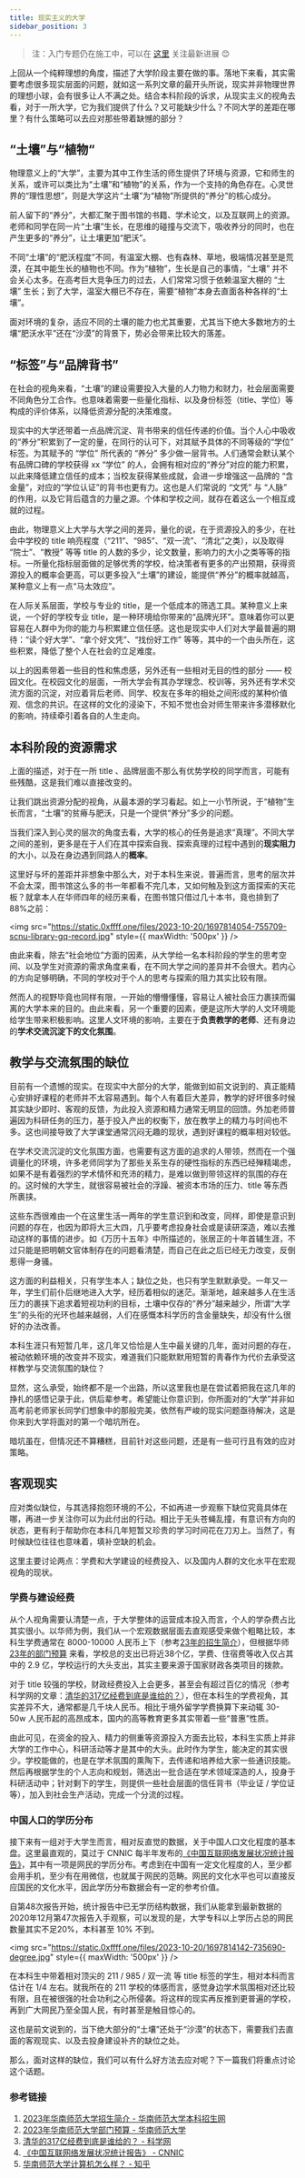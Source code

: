 ```yaml
---
title: 现实主义的大学
sidebar_position: 3
---
```


> 注：入门专题仍在施工中，可以在 [这里](https://0xffff.one/d/1545) 关注最新进展 😊

上回从一个纯粹理想的角度，描述了大学阶段主要在做的事。落地下来看，其实需要考虑很多现实层面的问题，就如这一系列文章的最开头所说，现实并非物理世界的理想小球，会有很多让人不满之处。结合本科阶段的诉求，从现实主义的视角去看，对于一所大学，它为我们提供了什么？又可能缺少什么？不同大学的差距在哪里？有什么策略可以去应对那些带着缺憾的部分？

## “土壤”与“植物“

物理意义上的“大学”，主要为其中工作生活的师生提供了环境与资源，它和师生的关系，或许可以类比为“土壤”和“植物”的关系，作为一个支持的角色存在。心灵世界的“理性思想”，则是大学这片“土壤”为“植物”所提供的“养分”的核心成分。

前人留下的“养分”，大都汇聚于图书馆的书籍、学术论文，以及互联网上的资源。老师和同学在同一片“土壤”生长，在思维的碰撞与交流下，吸收养分的同时，也在产生更多的“养分”，让土壤更加“肥沃”。

不同“土壤”的“肥沃程度”不同，有温室大棚、也有森林、草地，极端情况甚至是荒漠，在其中能生长的植物也不同。作为“植物”，生长是自己的事情，“土壤” 并不会关心太多。在高考巨大竞争压力的过去，人们常常习惯于依赖温室大棚的 “土壤” 生长；到了大学，温室大棚已不存在，需要“植物”本身去直面各种各样的“土壤”。

面对环境的复杂，适应不同的土壤的能力也尤其重要，尤其当下绝大多数地方的土壤“肥沃水平”还在“沙漠”的背景下，势必会带来比较大的落差。

## “标签”与“品牌背书”

在社会的视角来看，“土壤”的建设需要投入大量的人力物力和财力，社会层面需要不同角色分工合作。也意味着需要一些量化指标、以及身份标签（title、学位）等构成的评价体系，以降低资源分配的决策难度。

现实中的大学还带着一点品牌沉淀、背书带来的信任传递的价值。当个人心中吸收的“养分”积累到了一定的量，在同行的认可下，对其赋予具体的不同等级的“学位” 标签。为其赋予的 “学位” 所代表的 “养分” 多少做一层背书。人们通常会默认某个有品牌口碑的学校获得 xx “学位” 的人，会拥有相对应的“养分”对应的能力积累，以此来降低建立信任的成本；当校友获得某些成就，会进一步增强这一品牌的 “含金量”，对应的“学位认证”的背书也更有力。这也是人们常说的 “文凭” 与 “人脉” 的作用，以及它背后蕴含的力量之源。个体和学校之间，就存在着这么一个相互成就的过程。

由此，物理意义上大学与大学之间的差异，量化的说，在于资源投入的多少，在社会中学校的 title 响亮程度（“211”、“985”、“双一流”、“清北”之类），以及取得 “院士”、“教授” 等等 title 的人数的多少，论文数量，影响力的大小之类等等的指标。一所量化指标层面做的足够优秀的学校，给决策者有更多的产出预期，获得资源投入的概率会更高，可以更多投入“土壤”的建设，能提供“养分”的概率就越高，某种意义上有一点“马太效应”。

在人际关系层面，学校与专业的 title，是一个低成本的筛选工具。某种意义上来说，一个好的学校专业 title，是一种环境给你带来的“品牌光环”。意味着你可以更容易在人群中为你的能力与积累建立信任感。这也是现实中人们对大学最普遍的期待：“读个好大学”、“拿个好文凭”、“找份好工作” 等等，其中的一个由头所在，这些积累，降低了整个人在社会的立足难度。

以上的因素带着一些目的性和焦虑感，另外还有一些相对无目的性的部分 —— 校园文化。在校园文化的层面，一所大学会有其办学理念、校训等，另外还有学术交流方面的沉淀，对应着背后老师、同学、校友在多年的相处之间形成的某种价值观、信念的共识。在这样的文化的浸染下，不知不觉也会对师生带来许多潜移默化的影响，持续牵引着各自的人生走向。

## 本科阶段的资源需求

上面的描述，对于在一所 title 、品牌层面不那么有优势学校的同学而言，可能有些残酷，这是我们难以直接改变的。

让我们跳出资源分配的视角，从最本源的学习看起。如上一小节所说，于“植物”生长而言，“土壤”的贫瘠与肥沃，只是一个提供“养分”多少的问题。

当我们深入到心灵的层次的角度去看，大学的核心的任务是追求“真理”。不同大学之间的差别，更多是在于人们在其中探索自我、探索真理的过程中遇到的**现实阻力**的大小，以及在身边遇到同路人的**概率**。

这里好与坏的差距并非想象中那么大，对于本科生来说，普遍而言，思考的层次并不会太深，图书馆这么多的书一年都看不完几本，又如何触及到这方面探索的天花板？就拿本人在华师四年的经历来看，在图书馆只借过几十本书，竟也排到了88%之前：

<img src="https://static.0xffff.one/files/2023-10-20/1697814054-755709-scnu-library-gq-record.jpg" style={{ maxWidth: '500px' }} />

由此来看，除去“社会地位”方面的因素，从大学给一名本科阶段的学生的思考空间、以及学生对资源的需求角度来看，在不同大学之间的差异并不会很大。若内心的方向足够明确，不同的学校对于个人的思考与探索的阻力其实比较有限。

然而人的视野毕竟也同样有限，一开始的懵懵懂懂，容易让人被社会压力裹挟而偏离的大学本来的目的。由此来看，另一个重要的因素，便是这所大学的人文环境能给学生带来积极影响。这里人文环境的影响，主要在于**负责教学的老师**、还有身边的**学术交流沉淀下的文化氛围**。

## 教学与交流氛围的缺位

目前有一个遗憾的现实。在现实中大部分的大学，能做到如前文说到的、真正能精心安排好课程的老师并不太容易遇到。每个人有着巨大差异，教学的好坏很多时候其实缺少即时、客观的反馈，为此投入资源和精力通常无明显的回馈。外加老师普遍因为科研任务的压力，基于投入产出的权衡下，放在教学上的精力与时间也不多。这也间接导致了大学课堂通常沉闷无趣的现状，遇到好课程的概率相对较低。

在学术交流沉淀的文化氛围方面，也需要有这方面的追求的人带领，然而在一个强调量化的环境，许多老师同学为了那些关系生存的硬性指标的东西已经殚精竭虑，如果不是有着强烈的学术情怀和充沛的精力，是难以做到带领这样的氛围的存在的。这时候的大学生，就很容易被社会的浮躁、被资本市场的压力、title 等东西所裹挟。

这些东西很难由一个在这里生活一两年的学生意识到和改变，同样，即使是意识到问题的存在，也因为即将大三大四，几乎要考虑投身社会或是读研深造，难以去推动这样的事情的进步。如《万历十五年》中所描述的，张居正的十年首辅生涯，不过只能是把明朝文官体制存在的问题看清楚，而自己在此之后已经无力改变，反倒惹得一身骚。

这方面的利益相关，只有学生本人；缺位之处，也只有学生默默承受。一年又一年，学生们前仆后继地进入大学，经历着相似的迷茫。渐渐地，越来越多人在生活压力的裹挟下追求着短视功利的目标，土壤中仅存的“养分”越来越少，所谓“大学生”的头衔的光环也越来越弱，人们在感慨本科学历的含金量缺失，却没有什么很好的办法改善。

本科生涯只有短暂几年，这几年又恰恰是人生中最关键的几年，面对问题的存在，被动依赖环境的改变并不现实，难道我们只能默默用短暂的靑春作为代价去承受这样教学与交流氛围的缺位？

显然，这么承受，始终都不是一个出路，所以这里我也是在尝试着把我在这几年的挣扎的感悟记录于此，供后辈参考。希望能让你意识到，你所面对的“大学”并非如高考前老师家长同学们想象中的那般完美，依然有严峻的现实问题亟待解决，这是你来到大学将面对的第一个暗坑所在。

暗坑虽在，但情况还不算糟糕，目前针对这些问题，还是有一些可行且有效的应对策略。

## 客观现实

应对类似缺位，与其选择抱怨环境的不公，不如再进一步观察下缺位究竟具体在哪，再进一步关注你可以为此付出的行动。相比于无头苍蝇乱撞，有意识有方向的状态，更有利于帮助你在本科几年短暂又珍贵的学习时间花在刀刃上。当然了，有时候缺位往往也意味着，填补空缺的机会。

这里主要讨论两点：学费和大学建设的经费投入、以及国内人群的文化水平在宏观视角的现状。

### 学费与建设经费

从个人视角需要认清楚一点，于大学整体的运营成本投入而言，个人的学杂费占比其实很小。以华师为例，我们从一个宏观数据层面去直观感受来做个粗略比较，本科生学费通常在 8000-10000 人民币上下（参考[23年的招生简介](https://zsb.scnu.edu.cn/a/20230613/558.html)），但根据华师 [23年的部门预算](http://xxgk.scnu.edu.cn/a/20230217/1135.html) 来看，学校总的支出已将近38个亿，学费、住宿费等收入仅占其中的 2.9 亿，学校运行的大头支出，其实主要来源于国家财政各类项目的拨款。

对于 title 较强的学校，财政经费投入上会更多，甚至会有超过百亿的情况（参考科学网的文章：[清华的317亿经费到底是谁给的？](https://news.sciencenet.cn/htmlnews/2021/4/455901.shtm)），但在本科生的学费视角，其实差异不大，通常都是几千块人民币。相比于境外留学学费换算下来动辄 30-50w 人民币起的高昂成本，国内的高等教育更多其实带着一些“普惠”性质。

由此可见，在资金的投入、精力的侧重等资源投入方面去比较，本科生实质上并非大学的工作中心，科研活动等才是其中的大头。此时作为学生，能决定的其实很少。学校能做的，也是在学术氛围的熏陶下，去传递和培养给大家一些通识技能。然后再根据学生的个人志向和规划，筛选出一批合适在学术领域深造的人，投身于科研活动中；针对剩下的学生，则提供一些社会层面的信任背书（毕业证 / 学位证等），加入到社会生产活动，完成一个分流的过程。

### 中国人口的学历分布

接下来有一组对于大学生而言，相对反直觉的数据，关于中国人口文化程度的基本盘。这里最直观的，莫过于 CNNIC 每半年发布的[《中国互联网络发展状况统计报告》](https://cnnic.cn/6/86/88/index.html)，其中有一项是网民的学历分布。考虑到在中国有一定文化程度的人，至少都会用手机，至少有在用微信，也就属于网民的范畴。网民的文化水平也可以直接反应国民的文化水平，因此学历分布数据会有一定的参考价值。

自第48次报告开始，统计报告中已无学历结构数据，我们从能拿到最新数据的2020年12月第47次报告入手观察，可以发现的是，大学专科以上学历占总的网民数量其实不足20%，本科甚至 10% 不到。

<img src="https://static.0xffff.one/files/2023-10-20/1697814142-735690-degree.jpg" style={{ maxWidth: '500px' }} />

在本科生中带着相对顶尖的 211 / 985 / 双一流 等 title 标签的学生，相对本科而言估计在 1/4 左右。就我所在的 211 学校的体感而言，感觉身边学术氛围相对还比较有限，且在被很强的社会功利之心所侵袭。将这样的现实再反推到更普遍的学校，再到广大网民乃至全国人民，有时甚至是触目惊心的。

这也是前文说到的，当下绝大部分的“土壤”还处于“沙漠”的状态下，需要我们去直面的客观现实、以及去投身建设补齐的缺位之处。

那么，面对这样的缺位，我们可以有什么好方法去应对呢？下一篇我们将重点讨论这个话题。

### 参考链接

1. [2023年华南师范大学招生简介 - 华南师范大学本科招生网](https://zsb.scnu.edu.cn/a/20230613/558.html)
2. [2023年华南师范大学部门预算 - 华南师范大学](http://xxgk.scnu.edu.cn/a/20230217/1135.html)
3. [清华的317亿经费到底是谁给的？ - 科学网](https://news.sciencenet.cn/htmlnews/2021/4/455901.shtm)
4. [《中国互联网络发展状况统计报告》 - CNNIC](https://cnnic.cn/6/86/88/index.html) 
5. [华南师范大学计算机怎么样？ - 知乎](https://www.zhihu.com/question/276894447/answer/1359676100)
